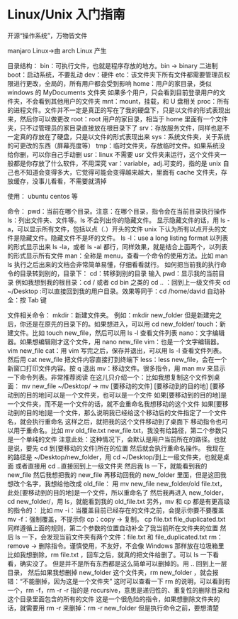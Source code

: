 # Linux/Unix 入门指南

开源“操作系统”，万物皆文件

manjaro Linux->由 arch Linux 产生

目录结构：
bin：可执行文件，也就是程序存放的地方。bin -> binary 二进制
boot：启动系统，不要乱动
dev：硬件
etc：该文件夹下所有文件都需要管理员权限进行更改，全局的，所有用户都会受到影响
home：用户的家目录，类似 windows 的 MyDocuments 文件夹
如果多个用户，只会看到目前登录用户的文件夹，不会看到其他用户的文件夹
mnt：mount，挂载，和 U 盘相关
proc：所有的进程文件。文件并不一定是真正的写在了我的硬盘下，只是以文件的形式表现出来，然后你可以做更改
root：root 用户的家目录，相当于 home 里面有一个文件夹，只不过管理员的家目录直接放在根目录下了
srv：存放服务文件，同样也是不一定真的存放在了硬盘，只是以文件的形式表现出来
sys：系统文件夹，关于系统的可更改的东西（屏幕亮度等）
tmp：临时文件夹，存放临时文件。如果系统没给你删，可以你自己手动删
usr：linux 不需要 usr 文件夹来运行，这个文件夹一般都是你存放了什么软件，不用深究
var：variable，adj.可变的，指的是 unix 自己也不知道会变得多大，它觉得可能会变得越来越大，里面有 cache 文件夹，存放缓存，没事儿看看，不需要就清掉

使用：
ubuntu centos 等

命令：
pwd：当前在哪个目录。注意：在哪个目录，指令会在当前目录执行操作
ls：列出文件夹、文件等。ls 不会列出你的隐藏文件。
显示隐藏文件的话，用 ls -a，可以显示所有文件，包括以点（.）开头的文件
unix 下认为所有以点开头的文件是隐藏文件。隐藏文件不是坏的文件。
ls -l：use a long listing format 以列表的形式显示出来
ls -la，或者 ls -al 都行，同样效果，就是结合上面两个，以列表的形式显示所有文件
man：全称是 menu，查看一个命令的使用方法。比如 man ls
执行之后出来的文档会非常简单易懂，仔细看看就行。
如何把当前我的执行命令的目录转到别的，目录下：
cd：转移到别的目录
输入 pwd：显示我的当前目录
例如我想到我的根目录：cd /
或者 cd bin 之类的
cd .. ：回到上一级文件夹
cd ~/Desktop :可以直接回到我的用户目录。效果等同于：cd /home/david
自动补全：按 Tab 键

文件相关命令：
mkdir：新建文件夹。 例如：mkdir new_folder
但是新建完之后，你还是在原先的目录下的。如果想进入，可以用 cd new_folder/
touch：新建文件。比如 touch new_file，然后可以用 ls -l 查看文件列表
nano：文字编辑器。如果想编辑刚才这个文件，用 nano new_file
vim：也是一个文字编辑器。vim new_file
cat：用 vim 写完之后，保存并退出，可以用 ls -l 查看文件列表。
然后用 cat new_file 把文件内容直接打到终端下
less：less new_file，会在一个新窗口打印文件内容。按 q 退出
mv：移动文件。很多指令，用 man mv 来显示一下命令列表。非常推荐阅读
在这儿只介绍一个：比如我想复制这个文件到桌面：
mv new_file ~/Desktop/ -> mv [要移动的文件] [要移动到的目的地]
[要移动到的目的地]可以是一个文件夹，也可以是一个文件
如果[要移动到的目的地]是一个文件夹，而不是一个文件的话，就不会重命名我想移动的这个文件
如果[要移动到的目的地]是一个文件，那么说明我已经给这个移动后的文件指定了一个文件名，就会执行重命名
这样之后，就把我的这个文件移动到了桌面下
移动指令也可以用于重命名。比如 mv old_file.txt new_file.txt，我没有给路径，第二个参数只是一个单纯的文件
注意此处：这种情况下，会默认是用户当前所在的路径。也就是说，要先 cd 到[要移动的文件]所在的位置
然后就会执行重命名操作。
我现在的路径是 ~/Desktop/new_folder，用 cd ~/Desktop/到上一级文件夹，也就是桌面
或者直接用 cd ..直接回到上一级文件夹
然后我 ls 一下，就能看到我的 new_file
然后我想把我的 new_file 再移动回我的 new_folder 里面，但是这回我想改个名字，我想给他改成 old_file：
用 mv new_file new_folder/old file.txt，此处[要移动到的目的地]是一个文件，所以重命名了
然后我再进入 new_folder，cd new_folder/，用 ls，就能看到我的 old_file.txt
另外，mv 和 cp 都是有更高级的指令的：
比如 mv -i：当覆盖目前已经存在的文件之前，会提示你要不要覆盖
mv -f：强制覆盖，不提示你
cp：copy -> 复制。 cp file.txt file_duplicated.txt 同样遵循上面的规则，第二个参数的位置自动补全了我当前所在文件夹的位置
然后 ls 一下，会发现当前文件夹有两个文件：file.txt 和 file_duplicated.txt
rm：remove -> 删除指令。谨慎使用，不友好，不会像 Windows 那样放在垃圾箱里
比如我想删除，rm file.txt ，回车之后，就真的把文件给删了。可以 ls 一下看看，确实没了。
但是并不是所有东西都是这么简单可以删掉的。用 .. 回到上一层目录，
然后如果我想删掉 new_folder 这个文件夹，rm new_folder ，就会报错：“不能删掉，因为这是一个文件夹”
这时可以查看一下 rm 的说明，可以看到有一个，rm -f，rm -r
-r 指的是 recursive，意思是递归性的、重复性的删除目录和这个目录里面包含的所有的文件
这是一个很危险的指令，如果想删除文件夹的话，就需要用 rm -r 来删掉：rm -r new_folder
但是执行命令之前，要想清楚
